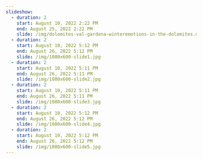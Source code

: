 ```yaml
---
slideshow:
  - duration: 2
    start: August 10, 2022 2:22 PM
    end: August 25, 2022 2:22 PM
    slide: /img/dolomites-val-gardena-winteremotions-in-the-dolomites.mp4
  - duration: 2
    start: August 10, 2022 5:12 PM
    end: August 26, 2022 5:12 PM
    slide: /img/1080x600-slide1.jpg
  - duration: 2
    start: August 10, 2022 5:11 PM
    end: August 26, 2022 5:11 PM
    slide: /img/1080x600-slide2.jpg
  - duration: 2
    start: August 10, 2022 5:11 PM
    end: August 26, 2022 5:11 PM
    slide: /img/1080x600-slide3.jpg
  - duration: 2
    start: August 10, 2022 5:12 PM
    end: August 26, 2022 5:12 PM
    slide: /img/1080x600-slide4.jpg
  - duration: 2
    start: August 10, 2022 5:12 PM
    end: August 26, 2022 5:12 PM
    slide: /img/1080x600-slide5.jpg
---
```

